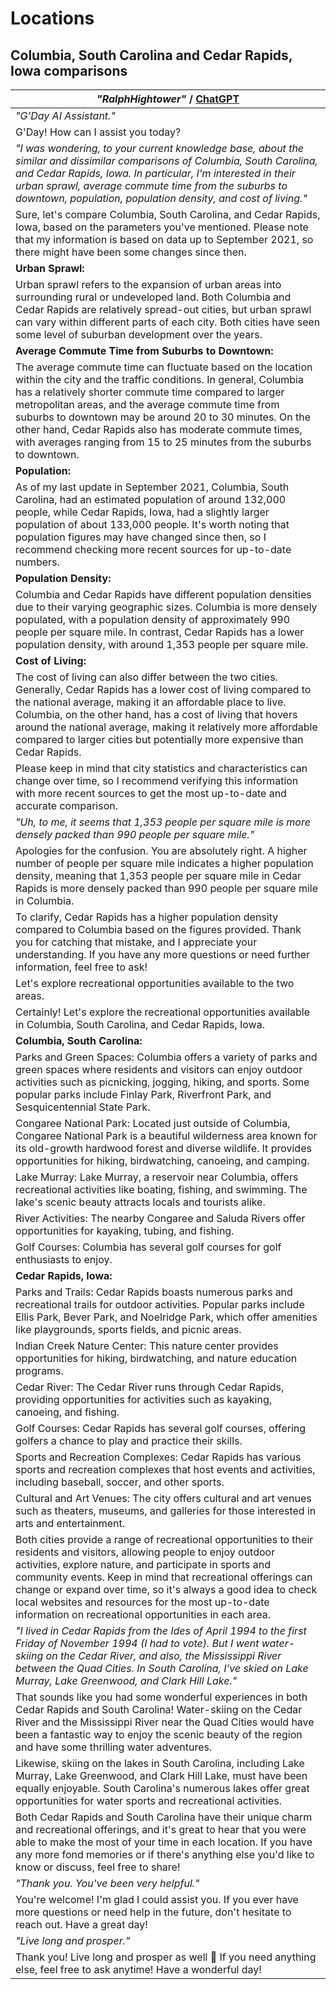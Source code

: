 # Locations

## Columbia, South Carolina and Cedar Rapids, Iowa comparisons

| *"RalphHightower"* / [ChatGPT](https://chat.openai.com/) |
|---|
| *"G'Day AI Assistant."* |
|G'Day! How can I assist you today?|
| *"I was wondering, to your current knowledge base, about the similar and dissimilar comparisons of Columbia, South Carolina, and Cedar Rapids, Iowa. In particular, I'm interested in their urban sprawl, average commute time from the suburbs to downtown, population, population density, and cost of living."* |
|Sure, let's compare Columbia, South Carolina, and Cedar Rapids, Iowa, based on the parameters you've mentioned. Please note that my information is based on data up to September 2021, so there might have been some changes since then.|
| **Urban Sprawl:** |
|Urban sprawl refers to the expansion of urban areas into surrounding rural or undeveloped land. Both Columbia and Cedar Rapids are relatively spread-out cities, but urban sprawl can vary within different parts of each city. Both cities have seen some level of suburban development over the years.|
| **Average Commute Time from Suburbs to Downtown:** |
|The average commute time can fluctuate based on the location within the city and the traffic conditions. In general, Columbia has a relatively shorter commute time compared to larger metropolitan areas, and the average commute time from suburbs to downtown may be around 20 to 30 minutes. On the other hand, Cedar Rapids also has moderate commute times, with averages ranging from 15 to 25 minutes from the suburbs to downtown.|
| **Population:** |
|As of my last update in September 2021, Columbia, South Carolina, had an estimated population of around 132,000 people, while Cedar Rapids, Iowa, had a slightly larger population of about 133,000 people. It's worth noting that population figures may have changed since then, so I recommend checking more recent sources for up-to-date numbers.|
| **Population Density:** |
|Columbia and Cedar Rapids have different population densities due to their varying geographic sizes. Columbia is more densely populated, with a population density of approximately 990 people per square mile. In contrast, Cedar Rapids has a lower population density, with around 1,353 people per square mile.|
| **Cost of Living:** |
|The cost of living can also differ between the two cities. Generally, Cedar Rapids has a lower cost of living compared to the national average, making it an affordable place to live. Columbia, on the other hand, has a cost of living that hovers around the national average, making it relatively more affordable compared to larger cities but potentially more expensive than Cedar Rapids.|
|Please keep in mind that city statistics and characteristics can change over time, so I recommend verifying this information with more recent sources to get the most up-to-date and accurate comparison.|
| *"Uh, to me, it seems that 1,353 people per square mile is more densely packed than 990 people per square mile."* |
|Apologies for the confusion. You are absolutely right. A higher number of people per square mile indicates a higher population density, meaning that 1,353 people per square mile in Cedar Rapids is more densely packed than 990 people per square mile in Columbia.|
|To clarify, Cedar Rapids has a higher population density compared to Columbia based on the figures provided. Thank you for catching that mistake, and I appreciate your understanding. If you have any more questions or need further information, feel free to ask!|
|Let's explore recreational opportunities available to the two areas.|
|Certainly! Let's explore the recreational opportunities available in Columbia, South Carolina, and Cedar Rapids, Iowa.|
| **Columbia, South Carolina:** |
|Parks and Green Spaces: Columbia offers a variety of parks and green spaces where residents and visitors can enjoy outdoor activities such as picnicking, jogging, hiking, and sports. Some popular parks include Finlay Park, Riverfront Park, and Sesquicentennial State Park.|
|Congaree National Park: Located just outside of Columbia, Congaree National Park is a beautiful wilderness area known for its old-growth hardwood forest and diverse wildlife. It provides opportunities for hiking, birdwatching, canoeing, and camping.|
|Lake Murray: Lake Murray, a reservoir near Columbia, offers recreational activities like boating, fishing, and swimming. The lake's scenic beauty attracts locals and tourists alike.
|River Activities: The nearby Congaree and Saluda Rivers offer opportunities for kayaking, tubing, and fishing.|
|Golf Courses: Columbia has several golf courses for golf enthusiasts to enjoy.|
| **Cedar Rapids, Iowa:** |
|Parks and Trails: Cedar Rapids boasts numerous parks and recreational trails for outdoor activities. Popular parks include Ellis Park, Bever Park, and Noelridge Park, which offer amenities like playgrounds, sports fields, and picnic areas.|
|Indian Creek Nature Center: This nature center provides opportunities for hiking, birdwatching, and nature education programs.|
|Cedar River: The Cedar River runs through Cedar Rapids, providing opportunities for activities such as kayaking, canoeing, and fishing.|
|Golf Courses: Cedar Rapids has several golf courses, offering golfers a chance to play and practice their skills.|
|Sports and Recreation Complexes: Cedar Rapids has various sports and recreation complexes that host events and activities, including baseball, soccer, and other sports.|
|Cultural and Art Venues: The city offers cultural and art venues such as theaters, museums, and galleries for those interested in arts and entertainment.|
|Both cities provide a range of recreational opportunities to their residents and visitors, allowing people to enjoy outdoor activities, explore nature, and participate in sports and community events. Keep in mind that recreational offerings can change or expand over time, so it's always a good idea to check local websites and resources for the most up-to-date information on recreational opportunities in each area.|
| *"I lived in Cedar Rapids from the Ides of April 1994 to the first Friday of November 1994 (I had to vote). But I went water-skiing on the Cedar River, and also, the Mississippi River between the Quad Cities. In South Carolina, I've skied on Lake Murray, Lake Greenwood, and Clark Hill Lake."* |
|That sounds like you had some wonderful experiences in both Cedar Rapids and South Carolina! Water-skiing on the Cedar River and the Mississippi River near the Quad Cities would have been a fantastic way to enjoy the scenic beauty of the region and have some thrilling water adventures.|
|Likewise, skiing on the lakes in South Carolina, including Lake Murray, Lake Greenwood, and Clark Hill Lake, must have been equally enjoyable. South Carolina's numerous lakes offer great opportunities for water sports and recreational activities.|
|Both Cedar Rapids and South Carolina have their unique charm and recreational offerings, and it's great to hear that you were able to make the most of your time in each location. If you have any more fond memories or if there's anything else you'd like to know or discuss, feel free to share!|
| *"Thank you. You've been very helpful."* |
|You're welcome! I'm glad I could assist you. If you ever have more questions or need help in the future, don't hesitate to reach out. Have a great day!|
| *"Live long and prosper."* |
|Thank you! Live long and prosper as well 🖖 If you need anything else, feel free to ask anytime! Have a wonderful day!|
